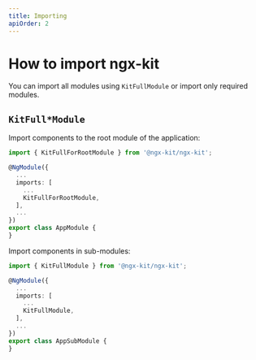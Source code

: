 ```yaml
---
title: Importing
apiOrder: 2
---
```


# How to import ngx-kit

You can import all modules using `KitFullModule` or import only required modules.

## `KitFull*Module`

Import components to the root module of the application:

```typescript
import { KitFullForRootModule } from '@ngx-kit/ngx-kit';

@NgModule({
  ...
  imports: [
    ...
    KitFullForRootModule,
  ],
  ...
})
export class AppModule {
}
```

Import components in sub-modules:

```typescript
import { KitFullModule } from '@ngx-kit/ngx-kit';

@NgModule({
  ...
  imports: [
    ...
    KitFullModule,
  ],
  ...
})
export class AppSubModule {
}
```
